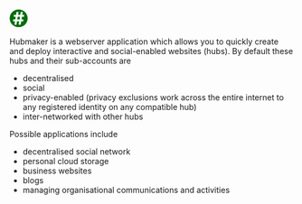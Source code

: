 ![Hubmaker](images/ghash-32.png)

Hubmaker is a webserver application which allows you to quickly create and deploy interactive and social-enabled websites (hubs). By default these hubs and their sub-accounts are

* decentralised
* social
* privacy-enabled (privacy exclusions work across the entire internet to any registered identity on any compatible hub)
* inter-networked with other hubs

Possible applications include

* decentralised social network
* personal cloud storage
* business websites
* blogs
* managing organisational communications and activities

